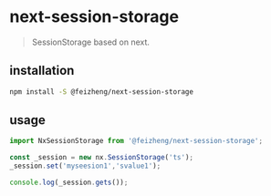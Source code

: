 # next-session-storage
> SessionStorage based on next.

## installation
```bash
npm install -S @feizheng/next-session-storage
```

## usage
```js
import NxSessionStorage from '@feizheng/next-session-storage';

const _session = new nx.SessionStorage('ts');
_session.set('myseesion1','svalue1');

console.log(_session.gets());
```

